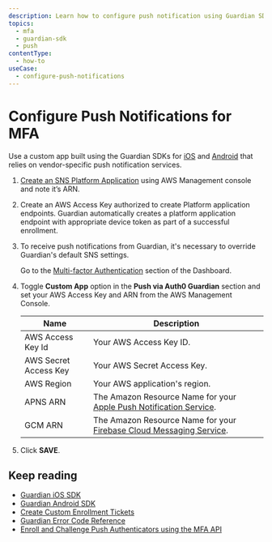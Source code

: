 ```yaml
---
description: Learn how to configure push notification using Guardian SDKs for multi-factor authentication.
topics:
  - mfa
  - guardian-sdk
  - push
contentType:
  - how-to
useCase:
  - configure-push-notifications
---
```

# Configure Push Notifications for MFA

Use a custom app built using the Guardian SDKs for [iOS](/mfa/guides/guardian/guardian-ios-sdk) and [Android](/mfa/guides/guardian/guardian-android-sdk) that relies on vendor-specific push notification services. 

1. [Create an SNS Platform Application](https://console.aws.amazon.com/sns/v3/home?region=us-east-1#/mobile/push-notifications/platform-applications) using AWS Management console and note it’s ARN.

2. Create an AWS Access Key authorized to create Platform application endpoints. Guardian automatically creates a platform application endpoint with appropriate device token as part of a successful enrollment. 

3. To receive push notifications from Guardian, it's necessary to override Guardian's default SNS settings.

    Go to the [Multi-factor Authentication](${manage_url}/#/guardian) section of the Dashboard.

4. Toggle **Custom App** option in the **Push via Auth0 Guardian** section and set your AWS Access Key and ARN from the AWS Management Console. 

    Name | Description
    -----|------------
    AWS Access Key Id | Your AWS Access Key ID.
    AWS Secret Access Key | Your AWS Secret Access Key.
    AWS Region | Your AWS application's region.
    APNS ARN | The Amazon Resource Name for your [Apple Push Notification Service](http://docs.aws.amazon.com/sns/latest/dg/mobile-push-apns.html).
    GCM ARN | The Amazon Resource Name for your [Firebase Cloud Messaging Service](https://docs.aws.amazon.com/sns/latest/dg/sns-mobile-application-as-subscriber.html).

5. Click **SAVE**. 

## Keep reading

* [Guardian iOS SDK](/mfa/guides/guardian/guardian-ios-sdk)
* [Guardian Android SDK](/mfa/guides/guardian/guardian-android-sdk)
* [Create Custom Enrollment Tickets](/mfa/guides/guardian/create-enrollment-ticket)
* [Guardian Error Code Reference](/mfa/references/guardian-error-code-reference)
* [Enroll and Challenge Push Authenticators using the MFA API](/mfa/guides/mfa-api/push)

